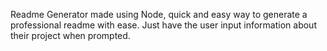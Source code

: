 Readme Generator made using Node, quick and easy way to generate a professional readme with ease. Just have the user input information about their project when prompted.